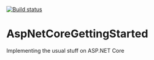[![Build status](https://ci.appveyor.com/api/projects/status/0xdjr881qigeaum3?svg=true)](https://ci.appveyor.com/project/QuinntyneBrown/aspnetcoregettingstarted)

# AspNetCoreGettingStarted
Implementing the usual stuff on ASP.NET Core
